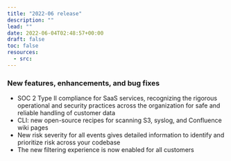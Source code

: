 ```yaml
---
title: "2022-06 release"
description: ""
lead: ""
date: 2022-06-04T02:48:57+00:00
draft: false
toc: false
resources:
  - src:
---
```


### New features, enhancements, and bug fixes

- SOC 2 Type II compliance for SaaS services, recognizing the rigorous operational and security practices across the organization for safe and reliable handling of customer data
- CLI: new open-source recipes for scanning S3, syslog, and Confluence wiki pages
- New risk severity for all events gives detailed information to identify and prioritize risk across your codebase
- The new filtering experience is now enabled for all customers
